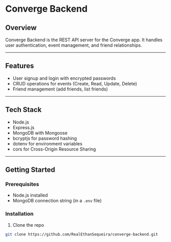 # Converge Backend

## Overview

Converge Backend is the REST API server for the Converge app. It handles user authentication, event management, and friend relationships.

---

## Features

- User signup and login with encrypted passwords  
- CRUD operations for events (Create, Read, Update, Delete)  
- Friend management (add friends, list friends)  

---

## Tech Stack

- Node.js  
- Express.js  
- MongoDB with Mongoose  
- bcryptjs for password hashing  
- dotenv for environment variables  
- cors for Cross-Origin Resource Sharing  

---

## Getting Started

### Prerequisites

- Node.js installed  
- MongoDB connection string (in a `.env` file)  

### Installation

1. Clone the repo

```bash
git clone https://github.com/RealEthanSequeira/converge-backend.git
